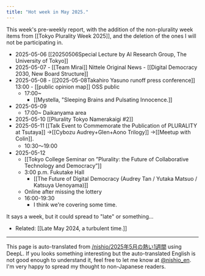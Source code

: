 ```yaml
---
title: "Hot week in May 2025."
---
```


This week's pre-weekly report, with the addition of the non-plurality week items from [[Tokyo Plurality Week 2025]], and the deletion of the ones I will not be participating in.

- 2025-05-06  [[20250506Special Lecture by AI Research Group, The University of Tokyo]]
- 2025-05-07
        - [[Team Mirai]] Nittele Original News
        - [[Digital Democracy 2030, New Board Structure]]
- 2025-05-08
        - [[2025-05-08Takahiro Yasuno runoff press conference]]  13:00
        - [[public opinion map]] OSS public
    - 17:00~
        - [[Mystella, "Sleeping Brains and Pulsating Innocence.]]
- 2025-05-09
    - 17:00~ Daikanyama area
- 2025-05-10 [[Plurality Tokyo Namerakaigi #2]]
- 2025-05-11 [[Talk Event to Commemorate the Publication of PLURALITY at Tsutaya]] →[[Cybozu Audrey+Glen+Aono Trilogy]] →[[Meetup with Colin]].
    - 10:30〜19:00
- 2025-05-12
    - [[Tokyo College Seminar on ”Plurality: the Future of Collaborative Technology and Democracy”]]
    - 3:00 p.m. Fukutake Hall
        - [[The Future of Digital Democracy (Audrey Tan / Yutaka Matsuo / Katsuya Uenoyama)]]
    - Online after missing the lottery
    - 16:00-19:30
        - I think we're covering some time.


It says a week, but it could spread to "late" or something...
- Related: [[Late May 2024, a turbulent time.]]

---
This page is auto-translated from [/nishio/2025年5月の熱い1週間](https://scrapbox.io/nishio/2025年5月の熱い1週間) using DeepL. If you looks something interesting but the auto-translated English is not good enough to understand it, feel free to let me know at [@nishio_en](https://twitter.com/nishio_en). I'm very happy to spread my thought to non-Japanese readers.